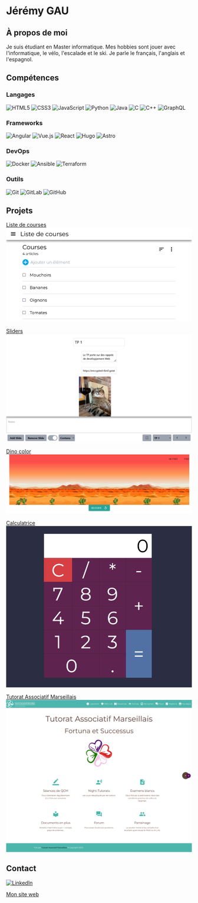 # Jérémy GAU

## À propos de moi

Je suis étudiant en Master informatique. Mes hobbies sont jouer avec l'informatique, le vélo,
l'escalade et le ski.
Je parle le français, l'anglais et l'espagnol.

## Compétences

### Langages

![HTML5](https://img.shields.io/badge/html5-%23E34F26.svg?style=for-the-badge&logo=html5&logoColor=white)
![CSS3](https://img.shields.io/badge/css3-%231572B6.svg?style=for-the-badge&logo=css3&logoColor=white)
![JavaScript](https://img.shields.io/badge/javascript-%23323330.svg?style=for-the-badge&logo=javascript&logoColor=%23F7DF1E)
![Python](https://img.shields.io/badge/python-3670A0?style=for-the-badge&logo=python&logoColor=ffdd54)
![Java](https://img.shields.io/badge/java-%23ED8B00.svg?style=for-the-badge&logo=openjdk&logoColor=white)
![C](https://img.shields.io/badge/c-%2300599C.svg?style=for-the-badge&logo=c&logoColor=white)
![C++](https://img.shields.io/badge/c++-%2300599C.svg?style=for-the-badge&logo=c%2B%2B&logoColor=white)
![GraphQL](https://img.shields.io/badge/-GraphQL-E10098?style=for-the-badge&logo=graphql&logoColor=white)


### Frameworks

![Angular](https://img.shields.io/badge/angular-%23DD0031.svg?style=for-the-badge&logo=angular&logoColor=white)
![Vue.js](https://img.shields.io/badge/vuejs-%2335495e.svg?style=for-the-badge&logo=vuedotjs&logoColor=%234FC08D)
![React](https://img.shields.io/badge/react-%2320232a.svg?style=for-the-badge&logo=react&logoColor=%2361DAFB)
![Hugo](https://img.shields.io/badge/Hugo-black.svg?style=for-the-badge&logo=Hugo)
![Astro](https://img.shields.io/badge/Astro-%23FF5D01.svg?style=for-the-badge&logo=Astro&logoColor=white)

### DevOps

![Docker](https://img.shields.io/badge/docker-%230db7ed.svg?style=for-the-badge&logo=docker&logoColor=white)
![Ansible](https://img.shields.io/badge/ansible-%231A1918.svg?style=for-the-badge&logo=ansible&logoColor=white)
![Terraform](https://img.shields.io/badge/terraform-%235835CC.svg?style=for-the-badge&logo=terraform&logoColor=white)


### Outils

![Git](https://img.shields.io/badge/git-%23F05033.svg?style=for-the-badge&logo=git&logoColor=white)
![GitLab](https://img.shields.io/badge/gitlab-%23181717.svg?style=for-the-badge&logo=gitlab&logoColor=white)
![GitHub](https://img.shields.io/badge/github-%23121011.svg?style=for-the-badge&logo=github&logoColor=white)


## Projets

[Liste de courses](https://courses.jeremygau.fr)
![Liste de courses](assets/liste_de_courses.png)

[Sliders](https://sliders.jeremygau.fr)
![Sliders](assets/sliders.png)

[Dino color](https://www.jeremygau.fr/dino)
![Dino color](assets/dinocolor.png)

[Calculatrice](https://www.jeremygau.fr/Calculatrice)
![caluculatrice](assets/calculatrice.png)

[Tutorat Associatif Marseillais](http://tutorat-marseille.fr)
![TAM](assets/tam.png)	

## Contact

[![LinkedIn](https://img.shields.io/badge/linkedin-%230077B5.svg?style=for-the-badge&logo=linkedin&logoColor=white)](https://www.linkedin.com/in/j%C3%A9r%C3%A9my-gau-a203721b9/)

[Mon site web](https://jeremygau.fr)

